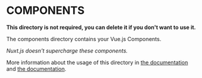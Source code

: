 # COMPONENTS

**This directory is not required, you can delete it if you don't want to use it.**

The components directory contains your Vue.js Components.

_Nuxt.js doesn't supercharge these components._

More information about the usage of this directory in [the documentation](https://www.nuxtjs.cn/api/configuration-components) and  [the documentation](https://github.com/nuxt/components).
